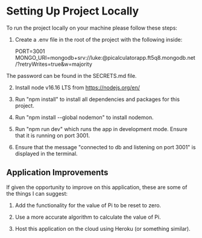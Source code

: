 # Setting Up Project Locally

To run the project locally on your machine please follow these steps:

1. Create a .env file in the root of the project with the following inside: 

   PORT=3001
   MONGO_URI=mongodb+srv://luke:<password>@picalculatorapp.ft5q8.mongodb.net/?retryWrites=true&w=majority

The password can be found in the SECRETS.md file.

2. Install node v16.16 LTS from https://nodejs.org/en/

3. Run "npm install" to install all dependencies and packages for this project.

4. Run "npm install --global nodemon" to install nodemon. 

5. Run "npm run dev" which runs the app in development mode. Ensure that it is running on port 3001.

6. Ensure that the message "connected to db and listening on port 3001" is displayed in the terminal.

## Application Improvements

If given the opportunity to improve on this application, these are some of the things I can suggest:

1. Add the functionality for the value of Pi to be reset to zero.

2. Use a more accurate algorithm to calculate the value of Pi.

3. Host this application on the cloud using Heroku (or something similar).